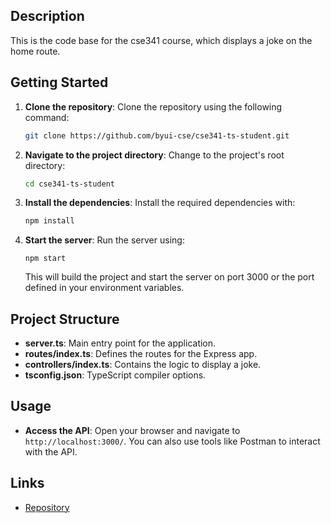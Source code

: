 ## Description
This is the code base for the cse341 course, which displays a joke on the home route.

## Getting Started

1. **Clone the repository**: Clone the repository using the following command:
   ```bash
   git clone https://github.com/byui-cse/cse341-ts-student.git
   ```

2. **Navigate to the project directory**: Change to the project's root directory:
   ```bash
   cd cse341-ts-student
   ```

3. **Install the dependencies**: Install the required dependencies with:
   ```bash
   npm install
   ```

4. **Start the server**: Run the server using:
   ```
   npm start
   ```
   This will build the project and start the server on port 3000 or the port defined in your environment variables.

## Project Structure

- **server.ts**: Main entry point for the application.
- **routes/index.ts**: Defines the routes for the Express app.
- **controllers/index.ts**: Contains the logic to display a joke.
- **tsconfig.json**: TypeScript compiler options.

## Usage

- **Access the API**: Open your browser and navigate to `http://localhost:3000/`. You can also use tools like Postman to interact with the API.

## Links
- [Repository](https://github.com/byui-cse/cse341-ts-student/tree/L01-class-complete)
